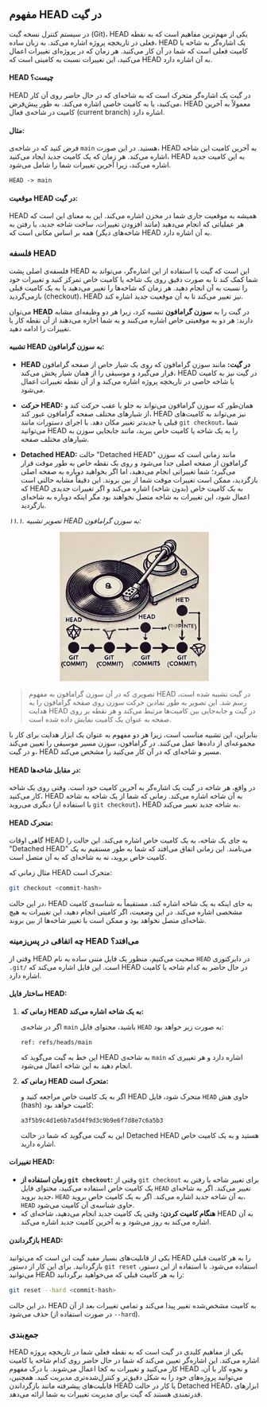## مفهوم HEAD در گیت

در سیستم کنترل نسخه گیت (Git)، HEAD یکی از مهم‌ترین مفاهیم است که به نقطه فعلی در تاریخچه پروژه اشاره می‌کند. به زبان ساده، HEAD یک اشاره‌گر به شاخه یا کامیت فعلی است که شما در آن کار می‌کنید. هر زمان که در پروژه‌ای تغییرات اعمال می‌کنید، این تغییرات نسبت به کامیتی است که HEAD به آن اشاره دارد.

#### HEAD چیست؟

HEAD در گیت یک اشاره‌گر متحرک است که به شاخه‌ای که در حال حاضر روی آن کار می‌کنید، یا به کامیت خاصی اشاره می‌کند. به طور پیش‌فرض، HEAD معمولاً به آخرین کامیت در شاخه‌ی فعال (current branch) اشاره دارد.

#### مثال:

فرض کنید که در شاخه‌ی `main` هستید. در این صورت، HEAD به آخرین کامیت این شاخه اشاره می‌کند. هر زمان که یک کامیت جدید ایجاد می‌کنید، HEAD به این کامیت جدید اشاره می‌کند، زیرا آخرین تغییرات شما را شامل می‌شود.

```plaintext
HEAD -> main
```

#### موقعیت HEAD در گیت:

HEAD همیشه به موقعیت جاری شما در مخزن اشاره می‌کند. این به معنای این است که هر عملیاتی که انجام می‌دهید (مانند افزودن تغییرات، ساخت شاخه جدید، یا رفتن به شاخه‌های دیگر) همه بر اساس مکانی است که HEAD به آن اشاره دارد.

### فلسفه HEAD

فلسفه‌ی اصلی پشت HEAD این است که گیت با استفاده از این اشاره‌گر، می‌تواند به شما کمک کند تا به صورت دقیق روی یک شاخه یا کامیت خاص تمرکز کنید و تغییرات خود را نسبت به آن انجام دهید. هر زمان که شاخه‌ها را تغییر می‌دهید یا به یک کامیت قبلی بازمی‌گردید (checkout)، HEAD نیز تغییر می‌کند تا به آن موقعیت جدید اشاره کند.

می‌توان **HEAD** در گیت را به **سوزن گرامافون** تشبیه کرد، زیرا هر دو وظیفه‌ای مشابه دارند: هر دو به موقعیتی خاص اشاره می‌کنند و به شما اجازه می‌دهند از آن نقطه کار یا تغییرات را ادامه دهید.

#### تشبیه HEAD به سوزن گرامافون:

- **HEAD در گیت:** مانند سوزن گرامافون که روی یک شیار خاص از صفحه گرامافون قرار می‌گیرد و موسیقی را از همان شیار پخش می‌کند، HEAD در گیت نیز به کامیت یا شاخه خاصی در تاریخچه پروژه اشاره می‌کند و از آن نقطه تغییرات اعمال می‌شود.
- **حرکت HEAD:** همان‌طور که سوزن گرامافون می‌تواند به جلو یا عقب حرکت کند و از شیارهای مختلف صفحه گرامافون عبور کند، HEAD نیز می‌تواند به کامیت‌های قبلی یا جدیدتر تغییر مکان دهد. با اجرای دستورات مانند `git checkout`، شما می‌توانید HEAD را به یک شاخه یا کامیت خاص ببرید، مانند جابجایی سوزن به شیارهای مختلف صفحه.

- **Detached HEAD:** حالت "Detached HEAD" مانند زمانی است که سوزن گرامافون از صفحه اصلی جدا می‌شود و روی یک نقطه خاص به طور موقت قرار می‌گیرد؛ شما تغییراتی انجام می‌دهید، اما اگر بخواهید دوباره به صفحه اصلی بازگردید، ممکن است تغییرات موقت شما از بین بروند. این دقیقاً مشابه حالتی است که HEAD به یک کامیت خاص (بدون شاخه) اشاره می‌کند و اگر تغییرات جدیدی اعمال شود، این تغییرات به شاخه متصل نخواهند بود مگر اینکه دوباره به شاخه‌ای بازگردید.

_۱۱.۱. تصویر تشبیه HEAD به سوزن گرامافون:_

<div align="center">
    <img src="../public/pics/HEADandGramaphon.webp" alt="Git HEAD" width="300"/>
</div>

> تصویری که در آن سوزن گرامافون به مفهوم HEAD در گیت تشبیه شده است، رسم شد. این تصویر به طور نمادین حرکت سوزن روی صفحه گرامافون را به هدایت HEAD در گیت و جابه‌جایی بین کامیت‌ها مرتبط می‌کند و هر نقطه بر روی صفحه به عنوان یک کامیت نمایش داده شده است.

بنابراین، این تشبیه مناسب است، زیرا هر دو مفهوم به عنوان یک ابزار هدایت برای کار با مجموعه‌ای از داده‌ها عمل می‌کنند. در گرامافون، سوزن مسیر موسیقی را تعیین می‌کند و در گیت، HEAD مسیر و شاخه‌ای که در آن کار می‌کنید را مشخص می‌کند.

#### HEAD در مقابل شاخه‌ها:

در واقع، هر شاخه در گیت یک اشاره‌گر به آخرین کامیت خود است. وقتی روی یک شاخه کار می‌کنید، HEAD به آن شاخه اشاره می‌کند. زمانی که شما از یک شاخه به شاخه دیگری می‌روید (با استفاده از `git checkout`)، HEAD به شاخه جدید تغییر می‌کند.

#### HEAD متحرک:

گاهی اوقات HEAD به جای یک شاخه، به یک کامیت خاص اشاره می‌کند. این حالت را "Detached HEAD" می‌نامند. این زمانی اتفاق می‌افتد که شما به طور مستقیم به یک کامیت خاص بروید، نه به شاخه‌ای که به آن متصل است.

مثال زمانی که HEAD متحرک است:

```bash
git checkout <commit-hash>
```

در این حالت، HEAD به جای اینکه به یک شاخه اشاره کند، مستقیماً به شناسه‌ی کامیت مشخصی اشاره می‌کند. در این وضعیت، اگر کامیتی انجام دهید، این تغییرات به هیچ شاخه‌ای متصل نخواهد بود و ممکن است با تغییر شاخه‌ها از بین بروند.

### چه اتفاقی در پس‌زمینه HEAD می‌افتد؟

وقتی از HEAD صحبت می‌کنیم، منظور یک فایل متنی ساده به نام `HEAD` در دایرکتوری `.git/` است. این فایل اشاره می‌کند که HEAD در حال حاضر به کدام شاخه یا کامیت اشاره دارد.

#### ساختار فایل HEAD:

1. **زمانی که HEAD به یک شاخه اشاره می‌کند:**

   اگر در شاخه‌ی `main` باشید، محتوای فایل `HEAD` به صورت زیر خواهد بود:

   ```plaintext
   ref: refs/heads/main
   ```

   این خط به گیت می‌گوید که HEAD به شاخه‌ی `main` اشاره دارد و هر تغییری که انجام دهید به این شاخه اعمال می‌شود.

2. **زمانی که HEAD متحرک است:**

   اگر به یک کامیت خاص مراجعه کنید و HEAD متحرک شود، فایل `HEAD` حاوی هش (hash) کامیت خواهد بود:

   ```plaintext
   a3f5b9c4d1e6b7a5d4f9d3c9b9e6f7d8e7c6a5b3
   ```

   این به گیت می‌گوید که شما در حالت Detached HEAD هستید و به یک کامیت خاص اشاره دارید.

#### تغییرات HEAD:

- **زمان استفاده از `git checkout`:** وقتی از `git checkout` برای تغییر شاخه یا رفتن به یک کامیت خاص استفاده می‌کنید، محتوای فایل `HEAD` تغییر می‌کند. اگر به شاخه‌ای جدید بروید، `HEAD` به آن شاخه جدید اشاره می‌کند. اگر به یک کامیت خاص بروید، `HEAD` حاوی شناسه‌ی آن کامیت می‌شود.
- **هنگام کامیت کردن:** وقتی یک کامیت جدید انجام می‌دهید، شاخه‌ای که HEAD به آن اشاره می‌کند به روز می‌شود و به آخرین کامیت جدید اشاره می‌کند.

#### بازگرداندن HEAD:

یکی از قابلیت‌های بسیار مفید گیت این است که می‌توانید HEAD را به هر کامیت قبلی بازگردانید. برای این کار از دستور `git reset` استفاده می‌شود. با استفاده از این دستور، می‌توانید HEAD را به هر کامیت قبلی که می‌خواهید برگردانید:

```bash
git reset --hard <commit-hash>
```

در این حالت، HEAD به کامیت مشخص‌شده تغییر پیدا می‌کند و تمامی تغییرات بعد از آن حذف می‌شود (در صورت استفاده از `--hard`).

### جمع‌بندی

HEAD یکی از مفاهیم کلیدی در گیت است که به نقطه فعلی شما در تاریخچه پروژه اشاره می‌کند. این اشاره‌گر تعیین می‌کند که شما در حال حاضر روی کدام شاخه یا کامیت کار می‌کنید و تغییرات به کجا اعمال می‌شوند. با درک مفهوم HEAD و نحوه کار با آن، می‌توانید پروژه‌های خود را به شکل دقیق‌تر و کنترل‌شده‌تری مدیریت کنید. همچنین، قابلیت‌های پیشرفته مانند بازگرداندن HEAD یا کار در حالت Detached HEAD، ابزارهای قدرتمندی هستند که گیت برای مدیریت تغییرات به شما ارائه می‌دهد.
